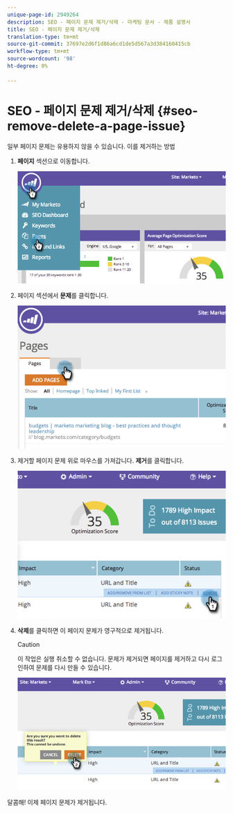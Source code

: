 ```yaml
---
unique-page-id: 2949264
description: SEO - 페이지 문제 제거/삭제 - 마케팅 문서 - 제품 설명서
title: SEO - 페이지 문제 제거/삭제
translation-type: tm+mt
source-git-commit: 37697e2d6f1d86a6cd1de5d567a3d384160415cb
workflow-type: tm+mt
source-wordcount: '98'
ht-degree: 0%

---
```



# SEO - 페이지 문제 제거/삭제 {#seo-remove-delete-a-page-issue}

일부 페이지 문제는 유용하지 않을 수 있습니다. 이를 제거하는 방법

1. **페이지** 섹션으로 이동합니다.

   ![](assets/image2014-9-18-14-3a0-3a16.png)

1. 페이지 섹션에서 **문제**&#x200B;를 클릭합니다.

   ![](assets/image2014-9-18-14-3a0-3a30.png)

1. 제거할 페이지 문제 위로 마우스를 가져갑니다. **제거**&#x200B;를 클릭합니다.

   ![](assets/image2014-9-18-14-3a0-3a38.png)

1. **삭제**&#x200B;를 클릭하면 이 페이지 문제가 영구적으로 제거됩니다.

   >[!CAUTION]
   >
   >이 작업은 실행 취소할 수 없습니다. 문제가 제거되면 페이지를 제거하고 다시 로그인하여 문제를 다시 만들 수 있습니다.

   ![](assets/image2014-9-18-14-3a1-3a28.png)

달콤해! 이제 페이지 문제가 제거됩니다.
